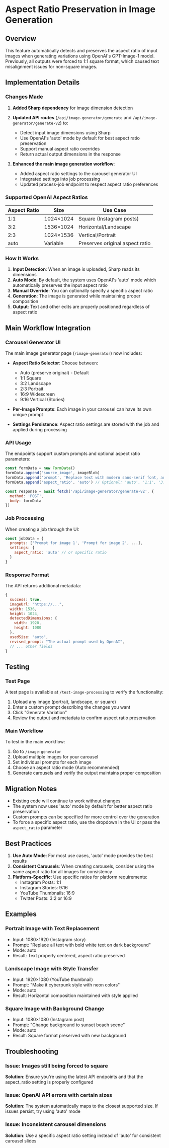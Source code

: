 # Aspect Ratio Preservation in Image Generation

## Overview

This feature automatically detects and preserves the aspect ratio of input images when generating variations using OpenAI's GPT-Image-1 model. Previously, all outputs were forced to 1:1 square format, which caused text misalignment issues for non-square images.

## Implementation Details

### Changes Made

1. **Added Sharp dependency** for image dimension detection
2. **Updated API routes** (`/api/image-generator/generate` and `/api/image-generator/generate-v2`) to:
   - Detect input image dimensions using Sharp
   - Use OpenAI's 'auto' mode by default for best aspect ratio preservation
   - Support manual aspect ratio overrides
   - Return actual output dimensions in the response

3. **Enhanced the main image generation workflow**:
   - Added aspect ratio settings to the carousel generator UI
   - Integrated settings into job processing
   - Updated process-job endpoint to respect aspect ratio preferences

### Supported OpenAI Aspect Ratios

| Aspect Ratio | Size        | Use Case                       |
|--------------|-------------|--------------------------------|
| 1:1          | 1024×1024   | Square (Instagram posts)       |
| 3:2          | 1536×1024   | Horizontal/Landscape           |
| 2:3          | 1024×1536   | Vertical/Portrait              |
| auto         | Variable    | Preserves original aspect ratio|

### How It Works

1. **Input Detection**: When an image is uploaded, Sharp reads its dimensions
2. **Auto Mode**: By default, the system uses OpenAI's 'auto' mode which automatically preserves the input aspect ratio
3. **Manual Override**: You can optionally specify a specific aspect ratio
4. **Generation**: The image is generated while maintaining proper composition
5. **Output**: Text and other edits are properly positioned regardless of aspect ratio

## Main Workflow Integration

### Carousel Generator UI

The main image generator page (`/image-generator`) now includes:

- **Aspect Ratio Selector**: Choose between:
  - Auto (preserve original) - Default
  - 1:1 Square
  - 3:2 Landscape
  - 2:3 Portrait
  - 16:9 Widescreen
  - 9:16 Vertical (Stories)

- **Per-Image Prompts**: Each image in your carousel can have its own unique prompt
- **Settings Persistence**: Aspect ratio settings are stored with the job and applied during processing

### API Usage

The endpoints support custom prompts and optional aspect ratio parameters:

```javascript
const formData = new FormData()
formData.append('source_image', imageBlob)
formData.append('prompt', 'Replace text with modern sans-serif font, add blue gradient background')
formData.append('aspect_ratio', 'auto') // Optional: 'auto', '1:1', '3:2', '2:3', '16:9', '9:16'

const response = await fetch('/api/image-generator/generate-v2', {
  method: 'POST',
  body: formData
})
```

### Job Processing

When creating a job through the UI:

```javascript
const jobData = {
  prompts: ['Prompt for image 1', 'Prompt for image 2', ...],
  settings: {
    aspect_ratio: 'auto' // or specific ratio
  }
}
```

### Response Format

The API returns additional metadata:

```javascript
{
  success: true,
  imageUrl: "https://...",
  width: 1536,
  height: 1024,
  detectedDimensions: {
    width: 1920,
    height: 1080
  },
  usedSize: "auto",
  revised_prompt: "The actual prompt used by OpenAI",
  // ... other fields
}
```

## Testing

### Test Page
A test page is available at `/test-image-processing` to verify the functionality:

1. Upload any image (portrait, landscape, or square)
2. Enter a custom prompt describing the changes you want
3. Click "Generate Variation"
4. Review the output and metadata to confirm aspect ratio preservation

### Main Workflow
To test in the main workflow:

1. Go to `/image-generator`
2. Upload multiple images for your carousel
3. Set individual prompts for each image
4. Choose an aspect ratio mode (Auto recommended)
5. Generate carousels and verify the output maintains proper composition

## Migration Notes

- Existing code will continue to work without changes
- The system now uses 'auto' mode by default for better aspect ratio preservation
- Custom prompts can be specified for more control over the generation
- To force a specific aspect ratio, use the dropdown in the UI or pass the `aspect_ratio` parameter

## Best Practices

1. **Use Auto Mode**: For most use cases, 'auto' mode provides the best results
2. **Consistent Carousels**: When creating carousels, consider using the same aspect ratio for all images for consistency
3. **Platform-Specific**: Use specific ratios for platform requirements:
   - Instagram Posts: 1:1
   - Instagram Stories: 9:16
   - YouTube Thumbnails: 16:9
   - Twitter Posts: 3:2 or 16:9

## Examples

### Portrait Image with Text Replacement
- Input: 1080×1920 (Instagram story)
- Prompt: "Replace all text with bold white text on dark background"
- Mode: auto
- Result: Text properly centered, aspect ratio preserved

### Landscape Image with Style Transfer
- Input: 1920×1080 (YouTube thumbnail)
- Prompt: "Make it cyberpunk style with neon colors"
- Mode: auto
- Result: Horizontal composition maintained with style applied

### Square Image with Background Change
- Input: 1080×1080 (Instagram post)
- Prompt: "Change background to sunset beach scene"
- Mode: auto
- Result: Square format preserved with new background

## Troubleshooting

### Issue: Images still being forced to square
**Solution**: Ensure you're using the latest API endpoints and that the aspect_ratio setting is properly configured

### Issue: OpenAI API errors with certain sizes
**Solution**: The system automatically maps to the closest supported size. If issues persist, try using 'auto' mode

### Issue: Inconsistent carousel dimensions
**Solution**: Use a specific aspect ratio setting instead of 'auto' for consistent carousel slides 
